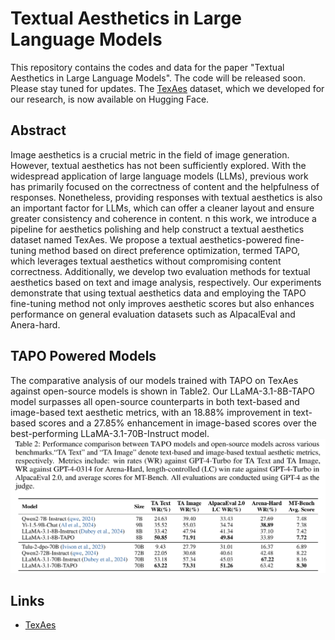 # Textual Aesthetics in Large Language Models
This repository contains the codes and data for the paper "Textual Aesthetics in Large Language Models". The code will be released soon. Please stay tuned for updates. The [TexAes](https://huggingface.co/datasets/lingjie23/TexAes) dataset, which we developed for our research, is now available on Hugging Face. 

## Abstract
Image aesthetics is a crucial metric in the field of image generation. However, textual aesthetics has not been sufficiently explored. With the widespread application of large language models (LLMs), previous work has primarily focused on the correctness of content and the helpfulness of responses. Nonetheless, providing responses with textual aesthetics is also an important factor for LLMs, which can offer a cleaner layout and ensure greater consistency and coherence in content. 
n this work, we introduce a pipeline for aesthetics polishing and help construct a textual aesthetics dataset named TexAes. We propose a textual aesthetics-powered fine-tuning method based on direct preference optimization, termed TAPO, which leverages textual aesthetics without compromising content correctness. Additionally, we develop two evaluation methods for textual aesthetics based on text and image analysis, respectively.
Our experiments demonstrate that using textual aesthetics data and employing the TAPO fine-tuning method not only improves aesthetic scores but also enhances performance on general evaluation datasets such as AlpacalEval and Anera-hard.

## TAPO Powered Models
The comparative analysis of our models trained with TAPO on TexAes against open-source models is shown in Table2. Our LLaMA-3.1-8B-TAPO model surpasses all open-source counterparts in both text-based and image-based text aesthetic metrics, with an 18.88% improvement in text-based scores and a 27.85% enhancement in image-based scores over the best-performing LLaMA-3.1-70B-Instruct model. 
![Figure 2](figures/figure2.png)

## Links
- [TexAes](https://huggingface.co/datasets/lingjie23/TexAes)
